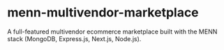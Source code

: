 # menn-multivendor-marketplace
A full-featured multivendor ecommerce marketplace built with the MENN stack (MongoDB, Express.js, Next.js, Node.js). 
